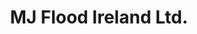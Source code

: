 ---
title: "MJ Flood Ireland Ltd."
url: /baldonnell-business-park/mj-flood-ireland-ltd/
shop: office supplies
---
